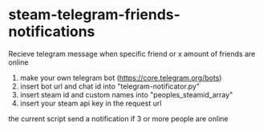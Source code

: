 # steam-telegram-friends-notifications
Recieve telegram message when specific friend or x amount of friends are online

1. make your own telegram bot (https://core.telegram.org/bots)
2. insert bot url and chat id into "telegram-notificator.py"
3. insert steam id and custom names into "peoples_steamid_array"
4. insert your steam api key in the request url

the current script send a notification if 3 or more people are online

